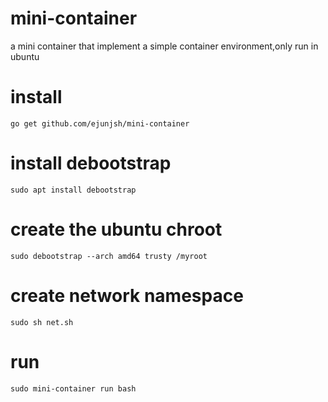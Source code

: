 # mini-container

a mini container that implement a simple container environment,only run in ubuntu

# install

    go get github.com/ejunjsh/mini-container

# install debootstrap

    sudo apt install debootstrap

# create the ubuntu chroot

    sudo debootstrap --arch amd64 trusty /myroot
    
    
# create network namespace

    sudo sh net.sh

# run

    sudo mini-container run bash
    
